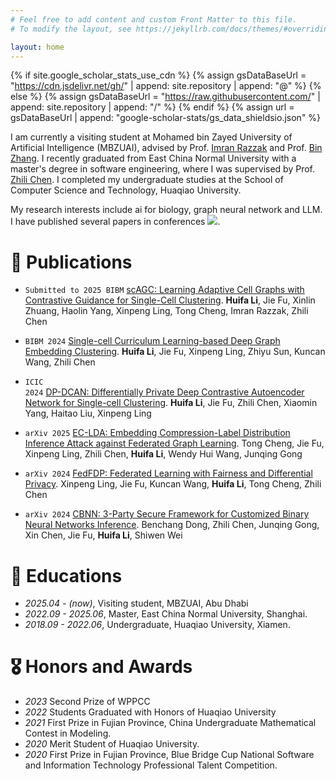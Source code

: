 ```yaml
---
# Feel free to add content and custom Front Matter to this file.
# To modify the layout, see https://jekyllrb.com/docs/themes/#overriding-theme-defaults

layout: home
---
```

{% if site.google_scholar_stats_use_cdn %}
{% assign gsDataBaseUrl = "https://cdn.jsdelivr.net/gh/" | append: site.repository | append: "@" %}
{% else %}
{% assign gsDataBaseUrl = "https://raw.githubusercontent.com/" | append: site.repository | append: "/" %}
{% endif %}
{% assign url = gsDataBaseUrl | append: "google-scholar-stats/gs_data_shieldsio.json" %}

<span class='anchor' id='about-me'></span>

I am currently a visiting student at Mohamed bin Zayed University of Artificial Intelligence (MBZUAI), advised by Prof. [Imran Razzak](https://imranrazzak.github.io/) and Prof. [Bin Zhang](https://mbzuai.ac.ae/study/faculty/bin-zhang/). I recently graduated from East China Normal University with a master's degree in software engineering, where I was supervised by Prof. [Zhili Chen](https://faculty.ecnu.edu.cn/_s43/czl2/main.psp). I completed my undergraduate studies at the School of Computer Science and Technology, Huaqiao University. 

My research interests include ai for biology, graph neural network and LLM. I have published several papers in conferences 
<a href='https://scholar.google.com/citations?user=vcIXSBMAAAAJ'><img src="https://img.shields.io/endpoint?url={{ url | url_encode }}&logo=Google%20Scholar&labelColor=f6f6f6&color=9cf&style=flat&label=citations"></a>.

# 📝 Publications

- `Submitted to 2025 BIBM` [scAGC: Learning Adaptive Cell Graphs with Contrastive Guidance for Single-Cell Clustering](https://arxiv.org/abs/2508.09180).
**Huifa Li**, Jie Fu, Xinlin Zhuang, Haolin Yang, Xinpeng Ling, Tong Cheng, Imran Razzak, Zhili Chen

- `BIBM 2024` [Single-cell Curriculum Learning-based Deep Graph Embedding Clustering](https://arxiv.org/abs/2408.10511).
**Huifa Li**, Jie Fu, Xinpeng Ling, Zhiyu Sun, Kuncan Wang, Zhili Chen

- <code class="language-plaintext highlighter-rouge">ICIC 2024</code> [DP-DCAN: Differentially Private Deep Contrastive Autoencoder Network for Single-cell Clustering](https://arxiv.org/abs/2311.03410).
**Huifa Li**, Jie Fu, Zhili Chen, Xiaomin Yang, Haitao Liu, Xinpeng Ling

- `arXiv 2025` [EC-LDA: Embedding Compression-Label Distribution Inference Attack against Federated Graph Learning](https://arxiv.org/abs/2505.15140).
Tong Cheng, Jie Fu, Xinpeng Ling, Zhili Chen, **Huifa Li**, Wendy Hui Wang, Junqing Gong

- `arXiv 2024` [FedFDP: Federated Learning with Fairness and Differential Privacy](https://arxiv.org/pdf/2402.16028).
Xinpeng Ling, Jie Fu, Kuncan Wang, **Huifa Li**, Tong Cheng, Zhili Chen

- `arXiv 2024` [CBNN: 3-Party Secure Framework for Customized Binary Neural Networks Inference](https://arxiv.org/abs/2412.16449).
Benchang Dong, Zhili Chen, Junqing Gong, Xin Chen, Jie Fu, **Huifa Li**, Shiwen Wei

# 📖 Educations
- *2025.04 - (now)*, Visiting student, MBZUAI, Abu Dhabi
- *2022.09 - 2025.06*, Master, East China Normal University, Shanghai. 
- *2018.09 - 2022.06*, Undergraduate, Huaqiao University, Xiamen.

# 🎖 Honors and Awards
- *2023* Second Prize of WPPCC
- *2022* Students Graduated with Honors of Huaqiao University
- *2021* First Prize in Fujian Province, China Undergraduate Mathematical Contest in Modeling. 
- *2020* Merit Student of Huaqiao University. 
- *2020* First Prize in Fujian Province, Blue Bridge Cup National Software and Information Technology Professional Talent Competition. 
